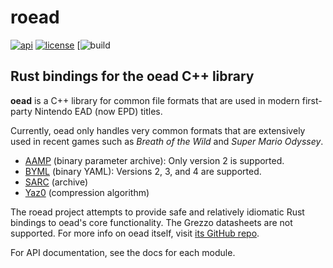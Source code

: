 # roead

[![api](https://img.shields.io/badge/api-rustdoc-558b2f)](https://nicenenerd.github.io/roead/roead)
[![license](https://img.shields.io/badge/license-GPL-blue)](https://spdx.org/licenses/GPL-3.0-or-later.html)
[![build](https://img.shields.io/github/workflow/status/NiceneNerd/roead/Build%20and%20test)

## Rust bindings for the oead C++ library
**oead** is a C++ library for common file formats that are used in modern
first-party Nintendo EAD (now EPD) titles.

Currently, oead only handles very common formats that are extensively used
in recent games such as *Breath of the Wild* and *Super Mario Odyssey*.

* [AAMP](https://zeldamods.org/wiki/AAMP) (binary parameter archive): Only version 2 is supported.
* [BYML](https://zeldamods.org/wiki/BYML) (binary YAML): Versions 2, 3, and 4 are supported.
* [SARC](https://zeldamods.org/wiki/SARC) (archive)
* [Yaz0](https://zeldamods.org/wiki/Yaz0) (compression algorithm)

The roead project attempts to provide safe and relatively idiomatic Rust
bindings to oead's core functionality. The Grezzo datasheets are not supported.
For more info on oead itself, visit [its GitHub repo](https://github.com/zeldamods/oead/).

For API documentation, see the docs for each module.
